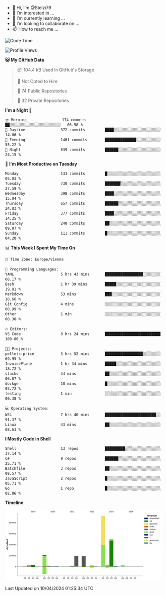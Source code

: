 - 👋 Hi, I’m @Stelzi79
- 👀 I’m interested in ...
- 🌱 I’m currently learning ...
- 💞️ I’m looking to collaborate on ...
- 📫 How to reach me ...

<!--START_SECTION:waka-->
![Code Time](http://img.shields.io/badge/Code%20Time-982%20hrs%2010%20mins-blue)

![Profile Views](http://img.shields.io/badge/Profile%20Views-0-blue)

**🐱 My GitHub Data** 

> 📦 104.4 kB Used in GitHub's Storage 
 > 
> 🚫 Not Opted to Hire
 > 
> 📜 74 Public Repositories 
 > 
> 🔑 32 Private Repositories 
 > 
**I'm a Night 🦉** 

```text
🌞 Morning                174 commits         ██░░░░░░░░░░░░░░░░░░░░░░░   06.58 % 
🌆 Daytime                372 commits         ████░░░░░░░░░░░░░░░░░░░░░   14.06 % 
🌃 Evening                1461 commits        ██████████████░░░░░░░░░░░   55.22 % 
🌙 Night                  639 commits         ██████░░░░░░░░░░░░░░░░░░░   24.15 % 
```
📅 **I'm Most Productive on Tuesday** 

```text
Monday                   133 commits         █░░░░░░░░░░░░░░░░░░░░░░░░   05.03 % 
Tuesday                  730 commits         ███████░░░░░░░░░░░░░░░░░░   27.59 % 
Wednesday                398 commits         ████░░░░░░░░░░░░░░░░░░░░░   15.04 % 
Thursday                 657 commits         ██████░░░░░░░░░░░░░░░░░░░   24.83 % 
Friday                   377 commits         ████░░░░░░░░░░░░░░░░░░░░░   14.25 % 
Saturday                 240 commits         ██░░░░░░░░░░░░░░░░░░░░░░░   09.07 % 
Sunday                   111 commits         █░░░░░░░░░░░░░░░░░░░░░░░░   04.20 % 
```


📊 **This Week I Spent My Time On** 

```text
🕑︎ Time Zone: Europe/Vienna

💬 Programming Languages: 
YAML                     5 hrs 43 mins       █████████████████░░░░░░░░   68.17 % 
Bash                     1 hr 39 mins        █████░░░░░░░░░░░░░░░░░░░░   19.81 % 
Markdown                 53 mins             ███░░░░░░░░░░░░░░░░░░░░░░   10.66 % 
Git Config               4 mins              ░░░░░░░░░░░░░░░░░░░░░░░░░   00.99 % 
Other                    1 min               ░░░░░░░░░░░░░░░░░░░░░░░░░   00.38 % 

🔥 Editors: 
VS Code                  8 hrs 24 mins       █████████████████████████   100.00 % 

🐱‍💻 Projects: 
pellets-price            5 hrs 52 mins       █████████████████░░░░░░░░   69.95 % 
InvoicePlane             1 hr 34 mins        █████░░░░░░░░░░░░░░░░░░░░   18.72 % 
stacks                   34 mins             ██░░░░░░░░░░░░░░░░░░░░░░░   06.87 % 
dockge                   18 mins             █░░░░░░░░░░░░░░░░░░░░░░░░   03.72 % 
testing                  1 min               ░░░░░░░░░░░░░░░░░░░░░░░░░   00.38 % 

💻 Operating System: 
WSL                      7 hrs 40 mins       ███████████████████████░░   91.37 % 
Linux                    43 mins             ██░░░░░░░░░░░░░░░░░░░░░░░   08.63 % 
```

**I Mostly Code in Shell** 

```text
Shell                    13 repos            █████████░░░░░░░░░░░░░░░░   37.14 % 
C#                       9 repos             ██████░░░░░░░░░░░░░░░░░░░   25.71 % 
Batchfile                3 repos             ██░░░░░░░░░░░░░░░░░░░░░░░   08.57 % 
JavaScript               2 repos             █░░░░░░░░░░░░░░░░░░░░░░░░   05.71 % 
Go                       1 repo              █░░░░░░░░░░░░░░░░░░░░░░░░   02.86 % 
```



**Timeline**

![Lines of Code chart](https://raw.githubusercontent.com/Stelzi79/Stelzi79/main/assets/bar_graph.png)


 Last Updated on 10/04/2024 01:25:34 UTC
<!--END_SECTION:waka-->

<!---
Stelzi79/Stelzi79 is a ✨ special ✨ repository because its `README.md` (this file) appears on your GitHub profile.
You can click the Preview link to take a look at your changes.
--->
